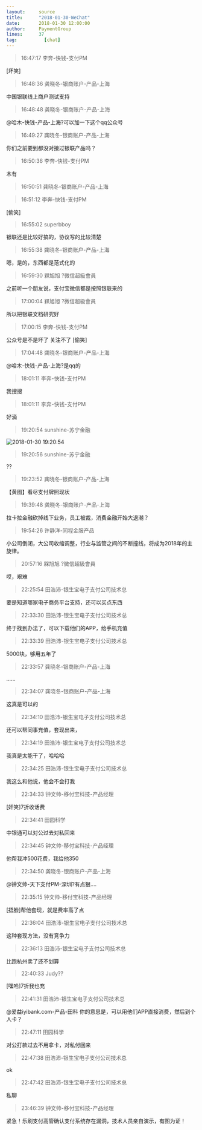 ```yaml
---
layout:     source 
title:      "2018-01-30-WeChat"
date:       2018-01-30 12:00:00
author:     PaymentGroup
lines:      37 
tag:		  [chat]
---
```

> 16:47:17  李奔-快钱-支付PM  
   
[坏笑]  
   
> 16:48:36  龚晓冬-银商账户-产品-上海  
   
中国银联线上商户测试支持  
   
> 16:48:48  龚晓冬-银商账户-产品-上海  
   
@哈木-快钱-产品-上海?可以加一下这个qq公众号  
   
> 16:49:27  龚晓冬-银商账户-产品-上海  
   
你们之前要到都没对接过银联产品吗？  
   
> 16:50:36  李奔-快钱-支付PM  
   
木有  
   
> 16:50:51  龚晓冬-银商账户-产品-上海  
   
  
   
> 16:51:12  李奔-快钱-支付PM  
   
[偷笑]  
   
> 16:55:02  superbboy  
   
银联还是比较好搞的，协议写的比较清楚  
   
> 16:55:38  龚晓冬-银商账户-产品-上海  
   
嗯，是的，东西都是范式化的  
   
> 16:59:30  槑旭旭 ?微信超級會員  
   
之前听一个朋友说，支付宝微信都是按照银联来的  
   
> 17:00:04  槑旭旭 ?微信超級會員  
   
所以把银联文档研究好  
   
> 17:00:15  李奔-快钱-支付PM  
   
公众号是不是坏了   关注不了    [偷笑]  
   
> 17:04:48  龚晓冬-银商账户-产品-上海  
   
@哈木-快钱-产品-上海?是qq的  
   
> 18:01:11  李奔-快钱-支付PM  
   
我搜搜  
   
> 18:01:11  李奔-快钱-支付PM  
   
好滴  
   
> 19:20:54  sunshine-苏宁金融  
   
![2018-01-30 19:20:54](http://static.cocolian.org/img/20180130_192054.png) 
   
> 19:20:56  sunshine-苏宁金融  
   
??  
   
> 19:23:52  龚晓冬-银商账户-产品-上海  
   
【黄图】看尽支付牌照现状  
   
> 19:39:48  龚晓冬-银商账户-产品-上海  
   
拉卡拉金融砍掉线下业务，员工被裁，消费金融开始大退潮？  
   
> 19:54:26  许静洋-同程金服产品  
   
小公司倒闭，大公司收缩调整，行业与监管之间的不断撞线，将成为2018年的主旋律。  
   
> 20:57:16  槑旭旭 ?微信超級會員  
   
哎，艰难  
   
> 22:25:54  田浩沛-银生宝电子支付公司技术总  
   
要是知道哪家电子商务平台支持，还可以买点东西  
   
> 22:33:30  田浩沛-银生宝电子支付公司技术总  
   
终于找到办法了，可以下载他们的APP，给手机充值  
   
> 22:33:39  田浩沛-银生宝电子支付公司技术总  
   
5000块，够用五年了  
   
> 22:33:57  龚晓冬-银商账户-产品-上海  
   
......  
   
> 22:34:07  龚晓冬-银商账户-产品-上海  
   
这真是可以的  
   
> 22:34:10  田浩沛-银生宝电子支付公司技术总  
   
还可以帮同事充值，套现出来，  
   
> 22:34:19  田浩沛-银生宝电子支付公司技术总  
   
我真是太能干了，哈哈哈  
   
> 22:34:25  田浩沛-银生宝电子支付公司技术总  
   
我这么和他说，他会不会打我  
   
> 22:34:33  钟文帅-移付宝科技-产品经理  
   
[奸笑]7折收话费  
   
> 22:34:41  田园科学  
   
中银通可以对公过去对私回来  
   
> 22:34:45  钟文帅-移付宝科技-产品经理  
   
他帮我冲500花费，我给他350  
   
> 22:34:50  龚晓冬-银商账户-产品-上海  
   
@钟文帅-天下支付PM-深圳?有点狠....  
   
> 22:35:15  钟文帅-移付宝科技-产品经理  
   
[捂脸]帮他套现，就是费率高了点  
   
> 22:36:04  田浩沛-银生宝电子支付公司技术总  
   
这种套现方法，没有竞争力  
   
> 22:36:13  田浩沛-银生宝电子支付公司技术总  
   
比跑杭州卖了还不划算  
   
> 22:40:33  Judy??  
   
[嘿哈]7折我也充  
   
> 22:41:31  田浩沛-银生宝电子支付公司技术总  
   
@爱益iyibank.com-产品-田科 你的意思是，可以用他们APP直接消费，然后到个人卡？  
   
> 22:47:11  田园科学  
   
对公打款过去不用拿卡，对私付回来  
   
> 22:47:38  田浩沛-银生宝电子支付公司技术总  
   
ok  
   
> 22:47:42  田浩沛-银生宝电子支付公司技术总  
   
私聊  
   
> 23:46:39  钟文帅-移付宝科技-产品经理  
   
紧急！乐刷支付高管确认支付系统存在漏洞，技术人员亲自演示，有图为证！  
   

